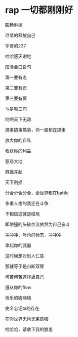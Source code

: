 # rap 一切都刚刚好

酣畅淋漓

尽情的释放自己

宇哥的237

哈哈感天谢地

国藩金口良句

第一要有志

第二要有识

第三要有恒

斗是嘞三句

哟哟天下无敌

搞事搞事搞事，你一直都在搞事

放大你的自私

收获你的利益

惹怒大地

群雄并起

天下割据

分合分合分合，全世界都在battle

多重人格的我还在斗争

不相信这就是结局

即使撞的头破血流依然为自己奋斗

冲冲冲，号角的标志，冲冲冲

拿起你的武器

这时候想对别人仁慈

那就等于是自断双臂

何苦何苦这样逼自己

遵从你的flow

快乐的嗨嗨嗨

完全忘记ta的存在

在你世界无拘无束自嗨

哈哈哈，请收下我的膝盖

